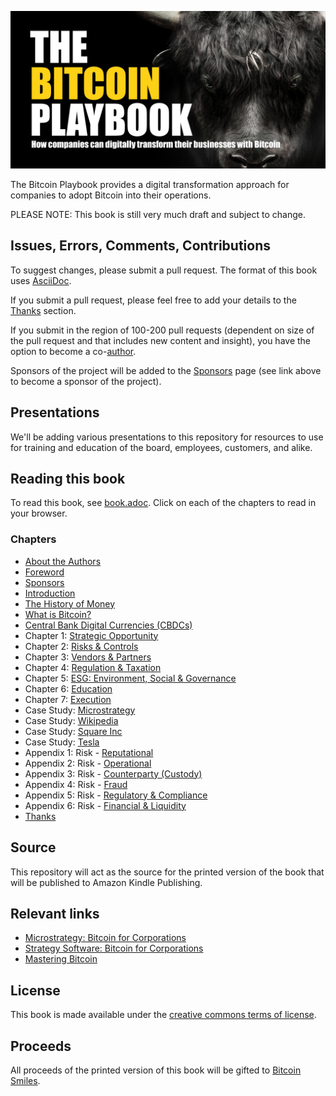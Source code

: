 ![The Bitcoin Playbook](https://raw.githubusercontent.com/BenGWeeks/TheBitcoinPlaybook/main/images/The%20Bitcoin%20Playbook%20-%20Repo%20Card.png)

The Bitcoin Playbook provides a digital transformation approach for companies to adopt Bitcoin into their operations.

PLEASE NOTE: This book is still very much draft and subject to change.

## Issues, Errors, Comments, Contributions

To suggest changes, please submit a pull request. The format of this book uses [AsciiDoc](https://docs.asciidoctor.org/asciidoc/latest/).

If you submit a pull request, please feel free to add your details to the [Thanks](https://github.com/BenGWeeks/TheBitcoinPlaybook/blob/main/introduction.adoc) section.

If you submit in the region of 100-200 pull requests (dependent on size of the pull request and that includes new content and insight), you have the option to become a co-[author](https://github.com/BenGWeeks/TheBitcoinPlaybook/blob/main/about-the-authors.adoc).

Sponsors of the project will be added to the [Sponsors](https://github.com/BenGWeeks/TheBitcoinPlaybook/blob/main/introduction.adoc) page (see link above to become a sponsor of the project).

## Presentations

We'll be adding various presentations to this repository for resources to use for training and education of the board, employees, customers, and alike.

## Reading this book

To read this book, see [book.adoc](https://github.com/BenGWeeks/TheBitcoinPlaybook/blob/main/book.adoc). Click on each of the chapters to read in your browser.

### Chapters

+ [About the Authors](https://github.com/BenGWeeks/TheBitcoinPlaybook/blob/main/about-the-authors.adoc)
+ [Foreword](https://github.com/BenGWeeks/TheBitcoinPlaybook/blob/main/foreword.adoc)
+ [Sponsors](https://github.com/BenGWeeks/TheBitcoinPlaybook/blob/main/sponsors.adoc)
+ [Introduction](https://github.com/BenGWeeks/TheBitcoinPlaybook/blob/main/introduction.adoc)
+ [The History of Money](https://github.com/BenGWeeks/TheBitcoinPlaybook/blob/main/the-history-of-money.adoc)
+ [What is Bitcoin?](https://github.com/BenGWeeks/TheBitcoinPlaybook/blob/main/what-is-bitcoin.adoc)
+ [Central Bank Digital Currencies (CBDCs)](https://github.com/BenGWeeks/TheBitcoinPlaybook/blob/main/cbdcs.adoc)
+ Chapter 1: [Strategic Opportunity](https://github.com/BenGWeeks/TheBitcoinPlaybook/blob/main/chapters/strategic-opportunity.adoc)
+ Chapter 2: [Risks & Controls](https://github.com/BenGWeeks/TheBitcoinPlaybook/blob/main/chapters/risks-and-controls.adoc)
+ Chapter 3: [Vendors & Partners](https://github.com/BenGWeeks/TheBitcoinPlaybook/blob/main/chapters/vendors-and-partners.adoc)
+ Chapter 4: [Regulation & Taxation](https://github.com/BenGWeeks/TheBitcoinPlaybook/blob/main/chapters/regulation-and-taxation.adoc)
+ Chapter 5: [ESG: Environment, Social & Governance](https://github.com/BenGWeeks/TheBitcoinPlaybook/blob/main/chapters/esg.adoc)
+ Chapter 6: [Education](https://github.com/BenGWeeks/TheBitcoinPlaybook/blob/main/chapters/education.adoc)
+ Chapter 7: [Execution](https://github.com/BenGWeeks/TheBitcoinPlaybook/blob/main/chapters/execution.adoc)
+ Case Study: [Microstrategy](https://github.com/BenGWeeks/TheBitcoinPlaybook/blob/main/casestudies/microstrategy.adoc)
+ Case Study: [Wikipedia](https://github.com/BenGWeeks/TheBitcoinPlaybook/blob/main/casestudies/wikipedia.adoc)
+ Case Study: [Square Inc](https://github.com/BenGWeeks/TheBitcoinPlaybook/blob/main/casestudies/square-inc.adoc)
+ Case Study: [Tesla](https://github.com/BenGWeeks/TheBitcoinPlaybook/blob/main/casestudies/tesla.adoc)
+ Appendix 1: Risk - [Reputational](https://github.com/BenGWeeks/TheBitcoinPlaybook/blob/main/appendices/reputational-risk.adoc)
+ Appendix 2: Risk - [Operational](https://github.com/BenGWeeks/TheBitcoinPlaybook/blob/main/appendices/operational-risk.adoc)
+ Appendix 3: Risk - [Counterparty (Custody)](https://github.com/BenGWeeks/TheBitcoinPlaybook/blob/main/appendices/counterparty-risk.adoc)
+ Appendix 4: Risk - [Fraud](https://github.com/BenGWeeks/TheBitcoinPlaybook/blob/main/appendices/fraud-risk.adoc)
+ Appendix 5: Risk - [Regulatory & Compliance](https://github.com/BenGWeeks/TheBitcoinPlaybook/blob/main/appendices/regulatory-and-compliance-risk.adoc)
+ Appendix 6: Risk - [Financial & Liquidity](https://github.com/BenGWeeks/TheBitcoinPlaybook/blob/main/appendices/financial-and-liquidity-risk.adoc)
+ [Thanks](https://github.com/BenGWeeks/TheBitcoinPlaybook/blob/main/thanks.adoc)

## Source

This repository will act as the source for the printed version of the book that will be published to Amazon Kindle Publishing.

## Relevant links

* [Microstrategy: Bitcoin for Corporations](https://www.microstrategy.com/en/bitcoin/bitcoin-for-corporations)
* [Strategy Software: Bitcoin for Corporations](https://www.strategysoftware.com/world25/bitcoin-for-corporations)
* [Mastering Bitcoin](https://github.com/bitcoinbook/bitcoinbook)

## License

This book is made available under the [creative commons terms of license](https://github.com/BenGWeeks/TheBitcoinPlaybook/blob/main/LICENSE).

## Proceeds

All proceeds of the printed version of this book will be gifted to [Bitcoin Smiles](https://bitcoinsmiles.org/).